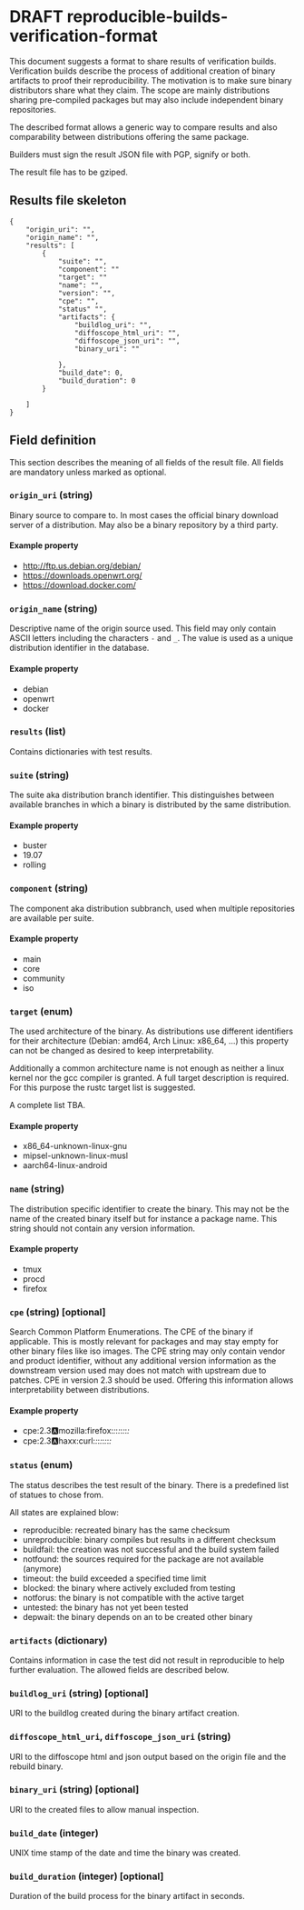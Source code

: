 # DRAFT reproducible-builds-verification-format

This document suggests a format to share results of verification builds.
Verification builds describe the process of additional creation of binary
artifacts to proof their reproducibility. The motivation is to make sure binary
distributors share what they claim. The scope are mainly distributions sharing
pre-compiled packages but may also include independent binary repositories.

The described format allows a generic way to compare results and also
comparability between distributions offering the same package.

Builders must sign the result JSON file with PGP, signify or both.

The result file has to be gziped.

## Results file skeleton

```
{
	"origin_uri": "",
	"origin_name": "",
	"results": [
		{
			"suite": "",
			"component": ""
			"target": ""
			"name": "",
			"version": "",
			"cpe": "",
			"status" "",
			"artifacts": {
				"buildlog_uri": "",
				"diffoscope_html_uri": "",
				"diffoscope_json_uri": "",
				"binary_uri": ""

			},
			"build_date": 0,
			"build_duration": 0
		}

	]
}
```

## Field definition

This section describes the meaning of all fields of the result file. All fields
are mandatory unless marked as optional.

### `origin_uri` (string)

Binary source to compare to. In most cases the official binary download server
of a distribution. May also be a binary repository by a third party.

#### Example property

* http://ftp.us.debian.org/debian/
* https://downloads.openwrt.org/
* https://download.docker.com/

### `origin_name` (string)

Descriptive name of the origin source used. This field may only contain ASCII
letters including the characters `-` and `_`. The value is used as a unique
distribution identifier in the database.

#### Example property

* debian
* openwrt
* docker

### `results` (list)

Contains dictionaries with test results. 

### `suite` (string)

The suite aka distribution branch identifier. This distinguishes between
available branches in which a binary is distributed by the same distribution.

#### Example property

* buster
* 19.07
* rolling

### `component` (string)

The component aka distribution subbranch, used when multiple repositories are
available per suite.

#### Example property

* main
* core
* community
* iso

### `target` (enum)

The used architecture of the binary. As distributions use different identifiers
for their architecture (Debian: amd64, Arch Linux: x86_64, ...) this property
can not be changed as desired to keep interpretability.

Additionally a common architecture name is not enough as neither a linux kernel
nor the gcc compiler is granted. A full target description is required. For
this purpose the rustc target list is suggested.

A complete list TBA.

#### Example property

* x86_64-unknown-linux-gnu
* mipsel-unknown-linux-musl
* aarch64-linux-android

### `name` (string)

The distribution specific identifier to create the binary. This may not be the
name of the created binary itself but for instance a package name. This string
should not contain any version information.

#### Example property

* tmux
* procd
* firefox

### `cpe` (string) [optional]

Search Common Platform Enumerations. The CPE of the binary if applicable. This
is mostly relevant for packages and may stay empty for other binary files like
iso images. The CPE string may only contain vendor and product identifier,
without any additional version information as the downstream version used may
does not match with upstream due to patches. CPE in version 2.3 should be used.
Offering this information allows interpretability between distributions.

#### Example property

* cpe:2.3:a:mozilla:firefox:*:*:*:*:*:*:*:*
* cpe:2.3:a:haxx:curl:*:*:*:*:*:*:*:*

### `status` (enum)

The status describes the test result of the binary. There is a predefined list
of statues to chose from.

All states are explained blow:

* reproducible: recreated binary has the same checksum
* unreproducible: binary compiles but results in a different checksum
* buildfail: the creation was not successful and the build system failed
* notfound: the sources required for the package are not available (anymore)
* timeout: the build exceeded a specified time limit
* blocked: the binary where actively excluded from testing
* notforus: the binary is not compatible with the active target
* untested: the binary has not yet been tested
* depwait: the binary depends on an to be created other binary

### `artifacts` (dictionary)

Contains information in case the test did not result in reproducible to help
further evaluation. The allowed fields are described below.

### `buildlog_uri` (string) [optional]

URI to the buildlog created during the binary artifact creation.

### `diffoscope_html_uri`, `diffoscope_json_uri` (string)

URI to the diffoscope html and json output based on the origin file and the
rebuild binary.

### `binary_uri` (string) [optional]

URI to the created files to allow manual inspection.

### `build_date` (integer)

UNIX time stamp of the date and time the binary was created.

### `build_duration` (integer) [optional]

Duration of the build process for the binary artifact in seconds.
